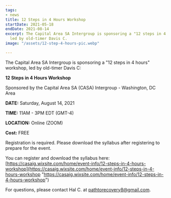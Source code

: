 ```yaml
---
tags:
- news
title: 12 Steps in 4 Hours Workshop
startDate: 2021-05-18
endDate: 2021-08-14
excerpt: The Capital Area SA Intergroup is sponsoring a "12 steps in 4 hours" workshop,
  led by old-timer Davis C.
image: "/assets/12-step-4-hours-pic.webp"

---
```

The Capital Area SA Intergroup is sponsoring a "12 steps in 4 hours" workshop, led by old-timer Davis C:

**12 Steps in 4 Hours Workshop**

Sponsored by the Capital Area SA (CASA) Intergroup - Washington, DC Area

**DATE:** Saturday, August 14, 2021

**TIME:** 11AM - 3PM EDT (GMT-4)

**LOCATION:** Online (ZOOM)

**Cost:** FREE

Registration is required. Please download the syllabus after registering to prepare for the event.

You can register and download the syllabus here: [https://casaig.wixsite.com/home/event-info/12-steps-in-4-hours-workshop](https://casaig.wixsite.com/home/event-info/12-steps-in-4-hours-workshop "https://casaig.wixsite.com/home/event-info/12-steps-in-4-hours-workshop")

For questions, please contact Hal C. at pathtorecovery8@gmail.com.